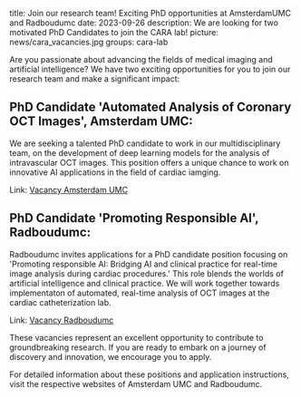 title: Join our research team! Exciting PhD opportunities at AmsterdamUMC and Radboudumc
date: 2023-09-26
description: We are looking for two motivated PhD Candidates to join the CARA lab! 
picture: news/cara_vacancies.jpg
groups: cara-lab

Are you passionate about advancing the fields of medical imaging and artificial intelligence? We have two exciting opportunities for you to join our research team and make a significant impact:

## PhD Candidate 'Automated Analysis of Coronary OCT Images', Amsterdam UMC:
We are seeking a talented PhD candidate to work in our multidisciplinary team, on the development of deep learning models for the analysis of intravascular OCT images. This position offers a unique chance to work on innovative AI applications in the field of cardiac iamging.

Link: [Vacancy Amsterdam UMC](https://werkenbij.amsterdamumc.org/en/vacatures/research/phd-in-automated-analysis-of-coronary-oct-images-)

## PhD Candidate 'Promoting Responsible AI',  Radboudumc:
Radboudumc invites applications for a PhD candidate position focusing on 'Promoting responsible AI: Bridging AI and clinical practice for real-time image analysis during cardiac procedures.' This role blends the worlds of artificial intelligence and clinical practice. We will work together towards implementaton of automated, real-time analysis of OCT images at the cardiac catheterization lab.

Link: [Vacancy Radboudumc](https://www.radboudumc.nl/en/vacancies/138103-phd-candidate-promoting-responsible-ai-bridging-ai-and-clinical-practice-for-real-time-image)

These vacancies represent an excellent opportunity to contribute to groundbreaking research. If you are ready to embark on a journey of discovery and innovation, we encourage you to apply.

For detailed information about these positions and application instructions, visit the respective websites of Amsterdam UMC and Radboudumc.
